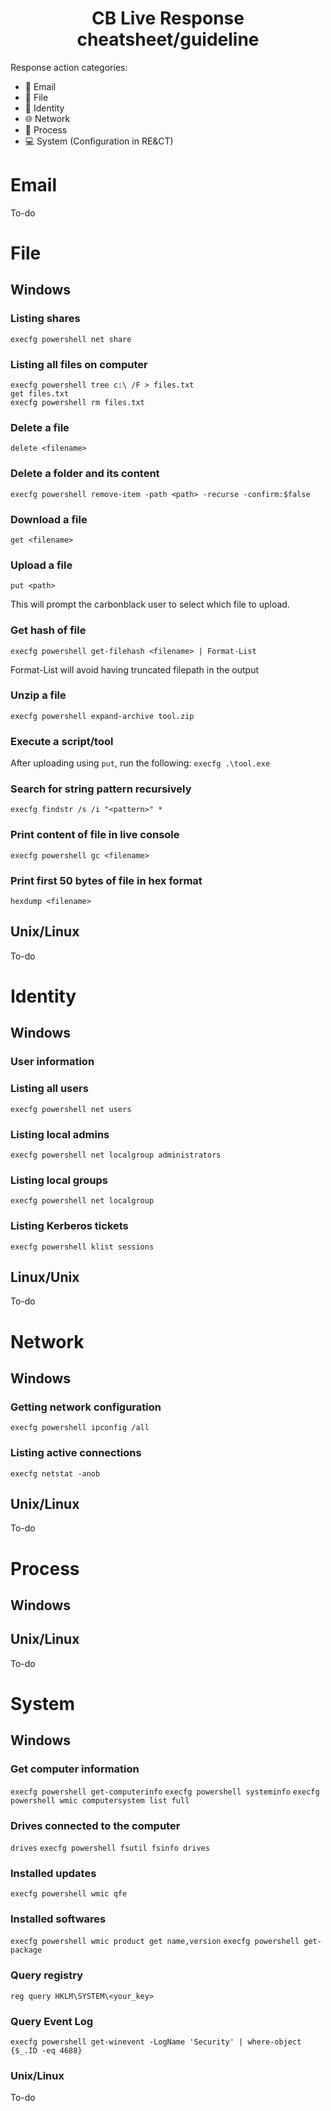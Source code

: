 <div align="center">
<h1 align="center">CB Live Response cheatsheet/guideline</h1>
</div>

Response action categories:
- :e-mail: Email
- :page_facing_up: File
- :key: Identity
- :globe_with_meridians: Network
- :space_invader: Process
- :computer: System (Configuration in RE&CT)


# Email

To-do

# File

## Windows

### Listing shares
```execfg powershell net share```

### Listing all files on computer
```
execfg powershell tree c:\ /F > files.txt
get files.txt
execfg powershell rm files.txt
```

### Delete a file
```delete <filename>```

### Delete a folder and its content
```execfg powershell remove-item -path <path> -recurse -confirm:$false```

### Download a file
```get <filename>```

### Upload a file
```put <path>```

This will prompt the carbonblack user to select which file to upload.

### Get hash of file
```execfg powershell get-filehash <filename> | Format-List```

Format-List will avoid having truncated filepath in the output

### Unzip a file
```execfg powershell expand-archive tool.zip```

### Execute a script/tool
After uploading using ```put```, run the following:
```execfg .\tool.exe```

### Search for string pattern recursively
```execfg findstr /s /i "<pattern>" *```

### Print content of file in live console
```execfg powershell gc <filename>```

### Print first 50 bytes of file in hex format
```hexdump <filename>```

## Unix/Linux

To-do



# Identity

## Windows
### User information


### Listing all users
```execfg powershell net users```

### Listing local admins
```execfg powershell net localgroup administrators```

### Listing local groups
```execfg powershell net localgroup```

### Listing Kerberos tickets
```execfg powershell klist sessions```

## Linux/Unix

To-do



# Network

## Windows

### Getting network configuration
```execfg powershell ipconfig /all```

### Listing active connections
```execfg netstat -anob```

## Unix/Linux

To-do



# Process 

## Windows

## Unix/Linux

To-do


# System

## Windows

### Get computer information
```execfg powershell get-computerinfo```
```execfg powershell systeminfo```
```execfg powershell wmic computersystem list full```

### Drives connected to the computer
```drives```
```execfg powershell fsutil fsinfo drives```

### Installed updates
```execfg powershell wmic qfe```

### Installed softwares
```execfg powershell wmic product get name,version```
```execfg powershell get-package```

### Query registry
```reg query HKLM\SYSTEM\<your_key>```

### Query Event Log
```execfg powershell get-winevent -LogName 'Security' | where-object {$_.ID -eq 4688}```

### Unix/Linux

To-do
